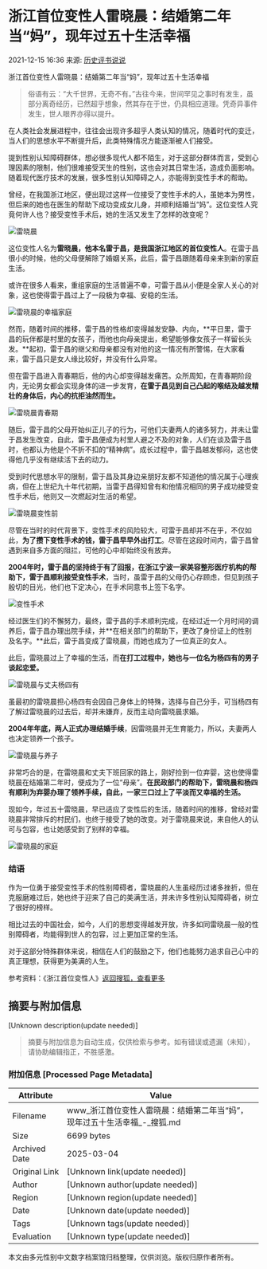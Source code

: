 # 浙江首位变性人雷晓晨：结婚第二年当“妈”，现年过五十生活幸福

2021-12-15 16:36 来源: [历史评书说说](http://www.toutiao.com/item/7041844400959423015/)

浙江首位变性人雷晓晨：结婚第二年当“妈”，现年过五十生活幸福

> 俗语有云：“大千世界，无奇不有。”古往今来，世间罕见之事时有发生，虽部分离奇经历，已然超乎想象，然其存在于世，仍具相应道理。凭奇异事件发生，世人眼界亦得以提升。

在人类社会发展进程中，往往会出现许多超乎人类认知的情况，随着时代的变迁，当人们的思想水平不断提升后，此类特殊情况方能逐渐被人们接受。

提到性别认知障碍群体，想必很多现代人都不陌生，对于这部分群体而言，受到心理因素的限制，他们很难接受天生的性别，这也会对其日常生活，造成负面影响。随着现代医疗技术的发展，很多性别认知障碍之人，亦能得到变性手术的帮助。

曾经，在我国浙江地区，便出现过这样一位接受了变性手术的人，虽她本为男性，但后来的她也在医生的帮助下成功变成女儿身，并顺利结婚当“妈”。这位变性人究竟何许人也？接受变性手术后，她的生活又发生了怎样的改变呢？

![雷晓晨](https://p5.itc.cn/q_70/images03/20211215/a839287f26bc4192968ff85b702a7f4e.png)

这位变性人名为**雷晓晨，他本名雷于昌，是我国浙江地区的首位变性人**。在雷于昌很小的时候，他的父母便解除了婚姻关系，此后，雷于昌跟随着母亲来到新的家庭生活。

或许在很多人看来，重组家庭的生活普遍不幸，可雷于昌从小便是全家人关心的对象，这也使得雷于昌过上了一段极为幸福、安稳的生活。

![雷晓晨的幸福家庭](https://p8.itc.cn/q_70/images03/20211215/af4111818ec245c09739fbb6fd76f028.jpeg)

然而，随着时间的推移，雷于昌的性格却变得越发安静、内向，**平日里，雷于昌的玩伴都是村里的女孩子，而他也向母亲提出，希望能够像女孩子一样留长头发。**起初，雷于昌的继父和母亲都没有对他的这一情况有所警惕，在大家看来，雷于昌只是女人缘比较好，并没有什么异常。

但在雷于昌进入青春期后，他的内心却变得越发痛苦。众所周知，在青春期阶段内，无论男女都会实现身体的进一步发育，**在雷于昌见到自己凸起的喉结及越发精壮的身体后，内心的抗拒油然而生。**

![雷晓晨青春期](https://p5.itc.cn/q_70/images03/20211215/394fcfd83fd14fbc93607135364dc1b6.jpeg)

随后，雷于昌的父母开始纠正儿子的行为，可他们夫妻两人的诸多努力，并未让雷于昌发生改变，自此，雷于昌便成为村里人避之不及的对象，人们在谈及雷于昌时，也都认为他是个不折不扣的“精神病”。成长过程中，雷于昌越发郁闷，这也使得他几乎没有继续活下去的动力。

受到时代思想水平的限制，雷于昌及其身边亲朋好友都不知道他的情况属于心理疾病，但在上世纪九十年代初期，当雷于昌得知曾有和他情况相同的男子成功接受变性手术后，他则又一次燃起对生活的希望。

![雷晓晨变性前](https://p5.itc.cn/q_70/images03/20211215/9f451c59f0cd494e953404da162eee20.jpeg)

尽管在当时的时代背景下，变性手术的风险较大，可雷于昌却并不在乎，不仅如此，**为了攒下变性手术的钱，雷于昌早早外出打工**。尽管在这段时间内，雷于昌曾遇到来自多方面的阻拦，可他的心中却始终没有放弃。

**2004年时，雷于昌的坚持终于有了回报，在浙江宁波一家美容整形医疗机构的帮助下，雷于昌顺利接受变性手术**，当时，虽雷于昌的父母仍心存顾虑，但见到孩子殷切的目光，他们也下定决心，在手术同意书上签下名字。

![变性手术](https://p5.itc.cn/q_70/images03/20211215/5db0983e84a343f6b2a9fe04cc132cd9.jpeg)

经过医生们的不懈努力，最终，雷于昌的手术顺利完成，在经过近一个月时间的调养后，雷于昌办理出院手续，并**在相关部门的帮助下，更改了身份证上的性别及名字。**此后，雷于昌变成了雷晓晨，而她也成为了一位真正的女人。

此后，雷晓晨过上了幸福的生活，而**在打工过程中，她也与一位名为杨四有的男子谈起恋爱。**

![雷晓晨与丈夫杨四有](https://p7.itc.cn/q_70/images03/20211215/23bfb63e581f40cc953f5e2e978c0e98.jpeg)

虽最初的雷晓晨担心杨四有会因自己身体上的特殊，选择与自己分手，可当杨四有了解过雷晓晨的过去后，却并未嫌弃，反而主动向雷晓晨求婚。

**2004年年底，两人正式办理结婚手续**，因雷晓晨并无生育能力，所以，夫妻两人也决定领养一个孩子。

![雷晓晨与养子](https://p2.itc.cn/q_70/images03/20211215/36b243b526184aa68657c761b7c6ea81.jpeg)

非常巧合的是，在雷晓晨和丈夫下班回家的路上，刚好捡到一位弃婴，这也使得雷晓晨在结婚第二年时，便成为了一位“母亲”。**在民政部门的帮助下，雷晓晨和杨四有顺利为弃婴办理了领养手续，自此，一家三口过上了平淡而又幸福的生活。**

现如今，年过五十雷晓晨，早已适应了变性后的生活，随着时间的推移，曾经对雷晓晨非常排斥的村民们，也终于接受了她的改变。对于雷晓晨来说，来自他人的认可与包容，也让她感受到了别样的幸福。

![雷晓晨的家庭](https://p4.itc.cn/q_70/images03/20211215/a49443d1b1bf403cbb60c498279129fb.jpeg)

### 结语

作为一位勇于接受变性手术的性别障碍者，雷晓晨的人生虽经历过诸多挫折，但在克服磨难过后，她也终于迎来了自己的美满生活，并未许多性别认知障碍者，树立了很好的榜样。

相比过去的中国社会，如今，人们的思想变得越发开放，许多如同雷晓晨一般的性别障碍者，均能得到世人的包容，过上更加正常的生活。

对于这部分特殊群体来说，相信在人们的鼓励之下，他们也能努力追求自己心中的真正理想，获得更为美满的人生。

参考资料：《浙江首位变性人》[返回搜狐，查看更多](https://www.sohu.com/?strategyid=00001&spm=smpc.content-abroad.content.3.1737542340887rPE4PNX "点击进入搜狐首页")
<!-- tcd_original_link https://www.sohu.com/a/508531326_121119014 -->


## 摘要与附加信息

<!-- tcd_abstract -->
[Unknown description(update needed)]
<!-- tcd_abstract_end -->

> 摘要与附加信息为自动生成，仅供检索与参考。如有错误或遗漏（未知），请协助编辑指正，不胜感激。

### 附加信息 [Processed Page Metadata]

| Attribute       | Value                                  |
|-----------------|----------------------------------------|
| Filename        | www_浙江首位变性人雷晓晨：结婚第二年当“妈”，现年过五十生活幸福_-_搜狐.md                             |
| Size            | 6699 bytes                           |
| Archived Date   | 2025-03-04                             |
| Original Link   | [Unknown link(update needed)]                       |
| Author          | [Unknown author(update needed)]                               |
| Region          | [Unknown region(update needed)]                               |
| Date            | [Unknown date(update needed)]                                 |
| Tags            | [Unknown tags(update needed)]                                 |
| Evaluation            | [Unknown type(update needed)]                                 |
<!-- tcd_table_end -->

本文由多元性别中文数字档案馆归档整理，仅供浏览。版权归原作者所有。
